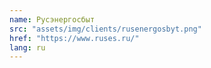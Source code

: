 ```yaml
---
name: Русэнергосбыт
src: "assets/img/clients/rusenergosbyt.png"
href: "https://www.ruses.ru/"
lang: ru
---
```

